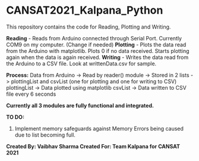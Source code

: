 # CANSAT2021_Kalpana_Python
This repository contains the code for Reading, Plotting and Writing.

**Reading** - Reads from Arduino connected through Serial Port. Currently COM9 on my computer. (Change if needed)
**Plotting** - Plots the data read from the Arduino with matplotlib. Plots 0 if no data received. Starts plotting again when the data is again received.
**Writing** - Writes the data read from the Arduino to a CSV file. Look at writtenData.csv for sample.

**Process:** 
Data from Arduino -> Read by reader() module -> Stored in 2 lists -> plottingList and csvList (one for plotting and one for writing to CSV) 
plottingList -> Data plotted using matplotlib
csvList -> Data written to CSV file every 6 seconds

**Currently all 3 modules are fully functional and integrated.**

**TO DO:**
1. Implement memory safeguards against Memory Errors being caused due to list becoming full.

**Created By: Vaibhav Sharma
Created For: Team Kalpana for CANSAT 2021**

